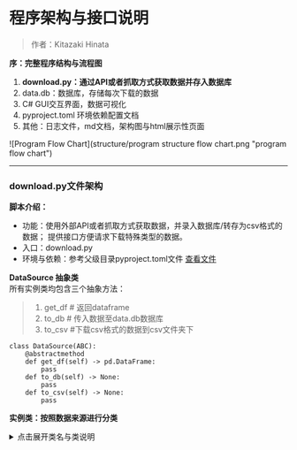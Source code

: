 # 程序架构与接口说明
> 作者：Kitazaki Hinata

**序：完整程序结构与流程图**
1. **download.py：通过API或者抓取方式获取数据并存入数据库**
2. data.db：数据库，存储每次下载的数据
3. C# GUI交互界面，数据可视化
4. pyproject.toml 环境依赖配置文档
5. 其他：日志文件，md文档，架构图与html展示性页面

![Program Flow Chart](structure/program structure flow chart.png "program flow chart")
***

###  download.py文件架构
**脚本介绍：** <br>
* 功能：使用外部API或者抓取方式获取数据，并录入数据库/转存为csv格式的数据；
提供接口方便请求下载特殊类型的数据。
* 入口：download.py 
* 环境与依赖：参考父级目录pyproject.toml文件
[查看文件](../pyproject.toml) <br>

**DataSource 抽象类**<br>
所有实例类均包含三个抽象方法：
>1. get_df  # 返回dataframe
>2. to_db  # 传入数据至data.db数据库
>3. to_csv  #下载csv格式的数据到csv文件夹下

```
class DataSource(ABC):
    @abstractmethod
    def get_df(self) -> pd.DataFrame:
        pass
    def to_db(self) -> None:
        pass
    def to_csv(self) -> None:
        pass
```
**实例类：按照数据来源进行分类**<br>
<details>
      <summary>点击展开类名与类说明</summary>

| 类名                 | 数据来源说明                  |
|--------------------|-------------------------|
| BEA_DataSource     | 美国国家统计局API数据            |
| FRED_DataSource    | 美国Federal Reserve API数据 |
| BLS_DataSource     | 美国劳工局API数据              |
| YF_DataSource      | 雅虎yfinance美股API数据       |
| TE_DataSource      | TradingEconomics平台数据    |
| FedWatch_DataSource | CME FedWatch数据          |
| Emini_DataSource   | CME E-mini期货交易数据        |
| NewYorkFed_DataSource | 纽约联储经济数据                |
| DallasFed_DataSource | 达拉斯联储数据                 |
| InflaNowcasting_DataSource | 通胀预测数据                  |
| ISM_DataSource     | 美国供应管理协会数据              |
| ForexSwap_DataSource | 外汇掉期数据                  |
</details>

